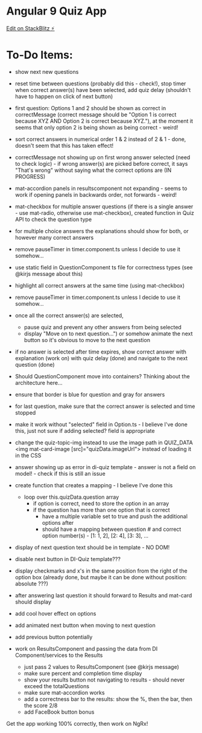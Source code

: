 # Angular 9 Quiz App

[Edit on StackBlitz ⚡️](https://stackblitz.com/edit/angular-9-quiz-app)

# To-Do Items:
- show next new questions
- reset time between questions (probably did this - check!), stop timer when correct answer(s) have been selected, add quiz delay (shouldn't have to happen on click of next button)

- first question: Options 1 and 2 should be shown as correct in correctMessage (correct message should be "Option 1 is correct because XYZ AND Option 2 is correct because XYZ."), at the moment it seems that only option 2 is being shown as being correct - weird!

- sort correct answers in numerical order 1 & 2 instead of 2 & 1 - done, doesn't seem that this has taken effect!
- correctMessage not showing up on first wrong answer selected (need to check logic) - if wrong answer(s) are picked before correct, it says "That's wrong" without saying what the correct options are (IN PROGRESS)

- mat-accordion panels in resultscomponent not expanding - seems to work if opening panels in backwards order, not forwards - weird!
- mat-checkbox for multiple answer questions (if there is a single answer - use mat-radio, otherwise use mat-checkbox), created function in Quiz API to check the question type
- for multiple choice answers the explanations should show for both, or however many correct answers

- remove pauseTimer in timer.component.ts unless I decide to use it somehow...
- use static field in QuestionComponent ts file for correctness types (see @kirjs message about this)
- highlight all correct answers at the same time (using mat-checkbox)

- remove pauseTimer in timer.component.ts unless I decide to use it somehow...

- once all the correct answer(s) are selected,
	- pause quiz and prevent any other answers from being selected
	- display "Move on to next question...") or somehow animate the next button so it's obvious to move to the next question

- if no answer is selected after time expires, show correct answer with explanation (work on) with quiz delay (done) and navigate to the next question (done)
- Should QuestionComponent move into containers? Thinking about the architecture here...
- ensure that border is blue for question and gray for answers
- for last question, make sure that the correct answer is selected and time stopped
- make it work without "selected" field in Option.ts - I believe I've done this, just not sure if adding selected? field is appropriate


- change the quiz-topic-img instead to use the image path in QUIZ_DATA <img mat-card-image [src]="quizData.imageUrl"> instead of loading it in the CSS

- answer showing up as error in di-quiz template - answer is not a field on model! - check if this is still an issue

- create function that creates a mapping - I believe I've done this
	- loop over this.quizData.question array
		- if option is correct, need to store the option in an array
		- if the question has more than one option that is correct
			- have a multiple variable set to true and push the additional options after
			- should have a mapping between question # and correct option number(s) - [1: 1, 2], [2: 4], [3: 3], ...
- display of next question text should be in template - NO DOM!
- disable next button in DI-Quiz template???
- display checkmarks and x's in the same position from the right of the option box (already done, but maybe it can be done without position: absolute ???)

- after answering last question it should forward to Results and mat-card should display
- add cool hover effect on options
- add animated next button when moving to next question
- add previous button potentially

- work on ResultsComponent and passing the data from DI Component/services to the Results
	- just pass 2 values to ResultsComponent (see @kirjs message)
	- make sure percent and completion time display
	- show your results button not navigating to results - should never exceed the totalQuestions
	- make sure mat-accordion works
	- add a correctness bar to the results: show the %, then the bar, then the score 2/8
	- add FaceBook button bonus

Get the app working 100% correctly, then work on NgRx!
